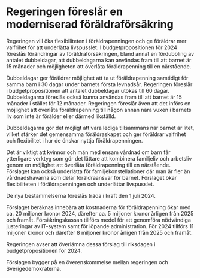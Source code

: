 # Regeringen föreslår en moderniserad föräldraförsäkring

Regeringen vill öka flexibiliteten i föräldrapenningen och ge föräldrar mer valfrihet för att underlätta livspusslet. I budgetpropositionen för 2024 föreslås förändringar av föräldraförsäkringen, bland annat en fördubbling av antalet dubbeldagar, att dubbeldagarna kan användas fram till att barnet är 15 månader och möjligheten att överlåta föräldrapenning till en närstående.

Dubbeldagar ger föräldrar möjlighet att ta ut föräldrapenning samtidigt för samma barn i 30 dagar under barnets första levnadsår. Regeringen föreslår i budgetpropositionen att antalet dubbeldagar utökas till 60 dagar. Dubbeldagarna föreslås också kunna användas fram till att barnet är 15 månader i stället för 12 månader. Regeringen föreslår även att det införs en möjlighet att överlåta föräldrapenning till någon annan nära vuxen i barnets liv som inte är förälder eller därmed likställd.

Dubbeldagarna gör det möjligt att vara lediga tillsammans när barnet är litet, vilket stärker det gemensamma föräldraskapet och ger föräldrar valfrihet och flexibilitet i hur de önskar nyttja föräldrapenningen.

Det är viktigt att kvinnor och män med ensam vårdnad om barn får ytterligare verktyg som gör det lättare att kombinera familjeliv och arbetsliv genom en möjlighet att överlåta föräldrapenning till en närstående. Förslaget kan också underlätta för familjekonstellationer där man är fler än vårdnadshavarna som delar föräldraansvar för barnet. Förslaget ökar flexibiliteten i föräldrapenningen och underlättar livspusslet.

De nya bestämmelserna föreslås träda i kraft den 1 juli 2024.

Förslaget beräknas innebära att kostnaderna för föräldrapenning ökar med ca. 20 miljoner kronor 2024, därefter ca. 5 miljoner kronor årligen från 2025 och framåt. Försäkringskassan tillförs medel för att genomföra nödvändiga justeringar av IT-system samt för löpande administration. För 2024 tillförs 11 miljoner kronor och därefter 8 miljoner kronor årligen från 2025 och framåt.

Regeringen avser att överlämna dessa förslag till riksdagen i budgetpropositionen för 2024.

Förslagen bygger på en överenskommelse mellan regeringen och Sverigedemokraterna.
